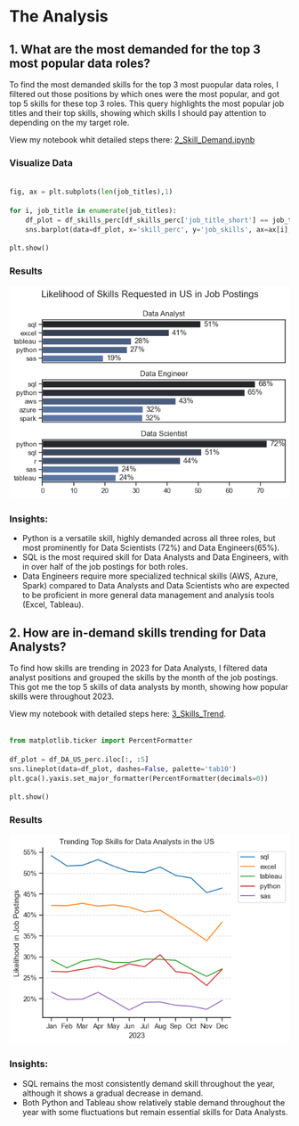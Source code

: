# The Analysis

##  1. What are the most demanded for the top 3 most popular data roles?

To find the most demanded skills for the top 3 most puopular data roles, I filtered out those positions by which ones were the most popular, and got top 5 skills for these top 3 roles. This query highlights the most popular job titles and their top skills, showing which skills I should pay attention to depending on the my target role.

View my notebook whit detailed steps there:
[2_Skill_Demand.ipynb](Project/2_Skills_Demand.ipynb)

### Visualize Data

```python

fig, ax = plt.subplots(len(job_titles),1)

for i, job_title in enumerate(job_titles):
    df_plot = df_skills_perc[df_skills_perc['job_title_short'] == job_title].head(5)
    sns.barplot(data=df_plot, x='skill_perc', y='job_skills', ax=ax[i], hue='skill_perc', palette='dark:b_r')

plt.show()
```

### Results 

![Visualization of Top Skills for Data Jobs](Project/Images/skill_demand.png)

### Insights:

- Python is a versatile skill, highly demanded across all three roles, but most prominently for Data Scientists (72%) and Data Engineers(65%). 
- SQL is the most required skill for Data Analysts and Data Engineers, with in over half of the job postings for both roles. 
- Data Engineers require more specialized technical skills (AWS, Azure, Spark) compared to Data Analysts and Data Scientists who are expected to be proficient in more general data management and  analysis tools (Excel, Tableau).

## 2. How are in-demand skills trending for Data Analysts?

To find how skills are trending in 2023 for Data Analysts, I filtered data analyst positions and grouped the skills by the month of the job postings. This got me the top 5 skills of data analysts by month, showing how popular skills were throughout 2023.

View my notebook with detailed steps here: [3_Skills_Trend](Project/3_Skills_Trend.ipynb).

```python 

from matplotlib.ticker import PercentFormatter

df_plot = df_DA_US_perc.iloc[:, :5]
sns.lineplot(data=df_plot, dashes=False, palette='tab10')
plt.gca().yaxis.set_major_formatter(PercentFormatter(decimals=0))

plt.show()

```

### Results

![Trending Skills for Data Analysts in the US](Project/Images/trending_skills.png)

### Insights:

- SQL remains the most consistently demand skill throughout the year, although it shows a gradual decrease in demand. 
- Both Python and Tableau show relatively stable demand throughout the year with some fluctuations but remain essential skills for Data Analysts.
